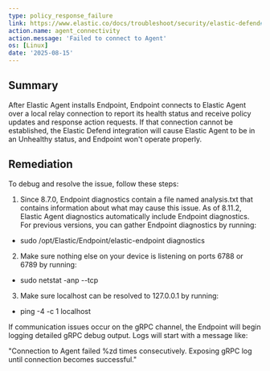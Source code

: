 ```yaml
---
type: policy_response_failure
link: https://www.elastic.co/docs/troubleshoot/security/elastic-defend#_resolve_the_issue
action.name: agent_connectivity
action.message: 'Failed to connect to Agent'
os: [Linux]
date: '2025-08-15'
---
```


## Summary

After Elastic Agent installs Endpoint, Endpoint connects to Elastic Agent over a local relay connection to report its health status and receive policy updates and response action requests. If that connection cannot be established, the Elastic Defend integration will cause Elastic Agent to be in an Unhealthy status, and Endpoint won't operate properly.

## Remediation

To debug and resolve the issue, follow these steps:

1. Since 8.7.0, Endpoint diagnostics contain a file named analysis.txt that contains information about what may cause this issue. As of 8.11.2, Elastic Agent diagnostics automatically include Endpoint diagnostics. For previous versions, you can gather Endpoint diagnostics by running:

- sudo /opt/Elastic/Endpoint/elastic-endpoint diagnostics

2. Make sure nothing else on your device is listening on ports 6788 or 6789 by running:

- sudo netstat -anp --tcp

3. Make sure localhost can be resolved to 127.0.0.1 by running:

- ping -4 -c 1 localhost

If communication issues occur on the gRPC channel, the Endpoint will begin logging detailed gRPC debug output. Logs will start with a message like:

"Connection to Agent failed %zd times consecutively. Exposing gRPC log until connection becomes successful."

